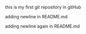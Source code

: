 this is my first git repository in gitHub

adding newline in README.md

adding newline again in README.md
